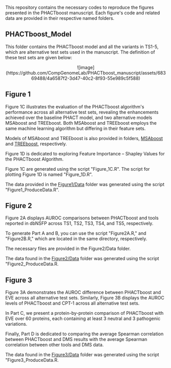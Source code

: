 This repository contains the necessary codes to reproduce the figures presented in the PHACTboost manuscript. Each figure's code and related data are provided in their respective named folders.

## PHACTboost_Model

This folder contains the PHACTboost model and all the variants in TS1-5, which are alternative test sets used in the manuscript. The definition of these test sets are given below:

<p align="center">
  ![image](https://github.com/CompGenomeLab/PHACTboost_manuscript/assets/68369488/4a6587f2-3d47-40c2-8f93-55e989c5f588)
</p>

## Figure 1

Figure 1C illustrates the evaluation of the PHACTboost algorithm's performance across all alternative test sets, revealing the enhancements achieved over the baseline PHACT model, and two alternative models MSAboost and TREEboost. Both MSAboost and TREEboost employs the same machine learning algorithm but differing in their feature sets.

Models of MSAboost and TREEboost is also provided in folders, [MSAboost](Figure1/Data/MSAboost) and [TREEboost](Figure1/Data/TREEboost), respectively.

Figure 1D is dedicated to exploring Feature Importance – Shapley Values for the PHACTboost Algorithm.

Figure 1C are generated using the script "Figure_1C.R". The script for plotting Figure 1D is named "Figure_1D.R".

The data provided in the [Figure1/Data](Figure1/Data) folder was generated using the script "Figure1_ProduceData.R".

## Figure 2

Figure 2A displays AUROC comparisons between PHACTboost and tools reported in dbNSFP across TS1, TS2, TS3, TS4, and TS5, respectively.

To generate Part A and B, you can use the script "Figure2A.R," and "Figure2B.R," which are located in the same directory, respectively.

The necessary files are provided in the Figure2/Data folder.

The data found in the [Figure2/Data](Figure2/Data) folder was generated using the script "Figure2_ProduceData.R.

## Figure 3

Figure 3A demonstrates the AUROC difference between PHACTboost and EVE across all alternative test sets. Similarly, Figure 3B displays the AUROC levels of PHACTboost and CPT-1 across all alternative test sets.

In Part C, we present a protein-by-protein comparison of PHACTboost with EVE over 60 proteins, each containing at least 3 neutral and 3 pathogenic variations.

Finally, Part D is dedicated to comparing the average Spearman correlation between PHACTboost and DMS results with the average Spearman correlation between other tools and DMS data.

The data found in the [Figure3/Data](Figure3/Data) folder was generated using the script "Figure3_ProduceData.R.




